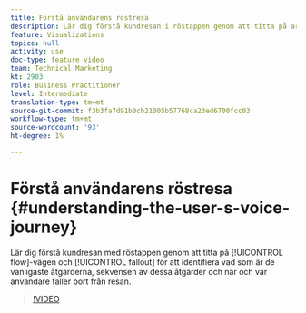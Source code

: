 ```yaml
---
title: Förstå användarens röstresa
description: Lär dig förstå kundresan i röstappen genom att titta på arbetsflödet och dra ut för att identifiera vad som är de vanligaste åtgärderna, sekvensen av dessa åtgärder och när och var användarna faller bort från resan.
feature: Visualizations
topics: null
activity: use
doc-type: feature video
team: Technical Marketing
kt: 2903
role: Business Practitioner
level: Intermediate
translation-type: tm+mt
source-git-commit: f3b3fa7d91b0cb21005b57768ca23ed6700fcc03
workflow-type: tm+mt
source-wordcount: '93'
ht-degree: 1%

---
```



# Förstå användarens röstresa {#understanding-the-user-s-voice-journey}

Lär dig förstå kundresan med röstappen genom att titta på [!UICONTROL flow]-vägen och [!UICONTROL fallout] för att identifiera vad som är de vanligaste åtgärderna, sekvensen av dessa åtgärder och när och var användare faller bort från resan.

>[!VIDEO](https://video.tv.adobe.com/v/27226/?quality=12)
